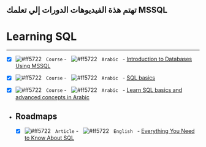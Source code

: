 ## تهتم هذة الفيديوهات  الدورات إلي تعلمك MSSQL

# Learning SQL


------------------------


 - [x] ![#ff5722](https://via.placeholder.com/12/15B3E8/000000?text=+) &#xA0;	 `Course` - &#xA0;	 ![#ff5722](https://via.placeholder.com/12/ff5722/000000?text=+) &#xA0; `Arabic` &#xA0; -  [Introduction to Databases Using MSSQL](https://www.youtube.com/playlist?list=PLVp0hvzMSQHQrVQkOTzsygb2y0Kzkhjlp)


 - [x] ![#ff5722](https://via.placeholder.com/12/15B3E8/000000?text=+) &#xA0;	 `Course` - &#xA0;	 ![#ff5722](https://via.placeholder.com/12/ff5722/000000?text=+) &#xA0; `Arabic` &#xA0; -  [SQL basics](https://www.youtube.com/playlist?list=PL3wtLgtLZMw9JWMMidbtk3vCZUq_4_n5M)



 - [x] ![#ff5722](https://via.placeholder.com/12/15B3E8/000000?text=+) &#xA0;	 `Course` - &#xA0;	 ![#ff5722](https://via.placeholder.com/12/ff5722/000000?text=+) &#xA0; `Arabic` &#xA0; -  [Learn SQL basics and advanced concepts in Arabic](https://www.youtube.com/watch?v=e9xybkplSfs&list=PL7mt2FDjAkPf5lpAnUDwbTYH4tuB-BN-v)






- ## Roadmaps


    - [x] ![#ff5722](https://via.placeholder.com/12/15B3E8/000000?text=+) &#xA0;	 `Article` - &#xA0;	 ![#ff5722](https://via.placeholder.com/12/ff5722/000000?text=+) &#xA0; `English` &#xA0; -  [Everything You Need to Know About SQL](https://www.databasestar.com/sql-roadmap/)
